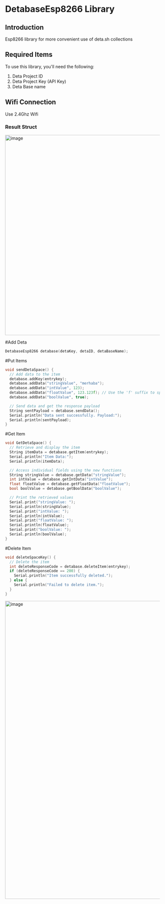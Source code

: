 # DetabaseEsp8266 Library

## Introduction
Esp8266 library for more convenient use of deta.sh collections

## Required Items
To use this library, you'll need the following:

1. Deta Project ID
2. Deta Project Key (API Key)
3. Deta Base name

## Wifi Connection
Use 2.4Ghz Wifi

### Result Struct
<img width="649" alt="image" src="https://github.com/HamzaYslmn/detaBaseArduinoESP8266/assets/78810304/1a4f9684-7c15-4a64-9853-c701b0a2f87b">

#Add Deta

```c
DetabaseEsp8266 detabase(detaKey, detaID, detaBaseName);
```
#Put Items
```c
void sendDetaSpace() {
  // Add data to the item
  detabase.addKey(entrykey);
  detabase.addData("stringValue", "merhaba");
  detabase.addData("intValue", 123);
  detabase.addData("floatValue", 123.123f); // Use the 'f' suffix to specify a float value
  detabase.addData("boolValue", true);

  // Send data and get the response payload
  String sentPayload = detabase.sendData();
  Serial.println("Data sent successfully. Payload:");
  Serial.println(sentPayload);
}
```
#Get Item
```c
void GetDetaSpace() {
  // Retrieve and display the item
  String itemData = detabase.getItem(entrykey);
  Serial.println("Item Data:");
  Serial.println(itemData);

  // Access individual fields using the new functions
  String stringValue = detabase.getData("stringValue");
  int intValue = detabase.getIntData("intValue");
  float floatValue = detabase.getFloatData("floatValue");
  bool boolValue = detabase.getBoolData("boolValue");

  // Print the retrieved values
  Serial.print("stringValue: ");
  Serial.println(stringValue);
  Serial.print("intValue: ");
  Serial.println(intValue);
  Serial.print("floatValue: ");
  Serial.println(floatValue);
  Serial.print("boolValue: ");
  Serial.println(boolValue);
}
```
#Delete Item
```c
void deleteSpaceKey() {
  // Delete the item
  int deleteResponseCode = detabase.deleteItem(entrykey);
  if (deleteResponseCode == 200) {
    Serial.println("Item successfully deleted.");
  } else {
    Serial.println("Failed to delete item.");
  }
}
```
<img width="966" alt="image" src="https://github.com/HamzaYslmn/detaBaseArduinoESP8266/assets/78810304/4b9541d7-4251-47b5-ae90-4b2caa64158c">

